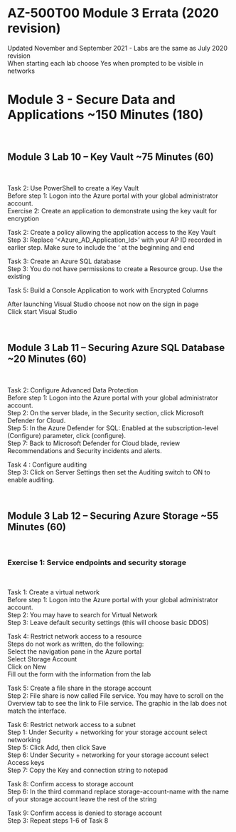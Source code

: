 # AZ-500T00 Module 3 Errata (2020 revision) 

Updated November and September 2021 - Labs are the same as July 2020 revision <br>
When starting each lab choose Yes when prompted to be visible in networks<br>

# Module 3 - Secure Data and Applications ~150 Minutes (180)<br>

<br>

## Module 3 Lab 10 – Key Vault ~75 Minutes (60) <br>

<br>

Task 2:  Use PowerShell to create a Key Vault <br>
Before step 1:  Logon into the Azure portal with your global administrator account.  <br>
Exercise 2: Create an application to demonstrate using the key vault for encryption<br>

Task 2: Create a policy allowing the application access to the Key Vault<br>
Step 3:  Replace  ‘<Azure_AD_Application_Id>’ with your AP ID recorded in earlier step.  Make sure to include the ‘ at the beginning and end<br>

Task 3:  Create an Azure SQL database <br>
Step 3:   You do not have permissions to create a Resource group.  Use the existing <br>

Task 5:  Build a Console Application to work with Encrypted Columns<br>

After launching Visual Studio choose not now on the sign in page   <br>
Click start Visual Studio<br>

<br>

## Module 3 Lab 11 – Securing Azure SQL Database ~20 Minutes (60) <br>

<br>

Task 2:  Configure Advanced Data Protection <br>
Before step 1:  Logon into the Azure portal with your global administrator account. <br>
Step 2:  On the server blade, in the Security section, click Microsoft Defender for Cloud.<br>
Step 5:  In the Azure Defender for SQL: Enabled at the subscription-level (Configure) parameter, click (configure).<br>
Step 7:  Back to Microsoft Defender for Cloud blade, review Recommendations and Security incidents and alerts. <br>

Task 4 : Configure auditing<br>
Step 3:  Click on Server Settings then set the Auditing switch to ON to enable auditing.<br>

<br>

## Module 3 Lab 12 – Securing Azure Storage ~55 Minutes (60) <br>

<br>

### Exercise 1: Service endpoints and security storage <br>

<br>

Task 1:  Create a virtual network <br>
Before step 1:  Logon into the Azure portal with your global administrator account. <br>
Step 2:  You may have to search for Virtual Network<br>
Step 3:  Leave default security settings (this will choose basic DDOS) <br>

Task 4:  Restrict network access to a resource <br>
Steps do not work as written, do the following: <br>
Select the navigation pane in the Azure portal <br>
Select Storage Account <br>
Click on New <br>
Fill out the form with the information from the lab <br>

Task 5:  Create a file share in the storage account<br>
Step 2:  File share is now called File service.  You may have to scroll on the Overview tab to see the link to File service.  The graphic in the lab does not match the interface. <br>

Task 6: Restrict network access to a subnet<br>
Step 1:  Under Security + networking for your storage account select networking<br>
Step 5:  Click Add, then click Save<br>
Step 6:  Under Security + networking for your storage account select Access keys<br>
Step 7:  Copy the Key and connection string to notepad<br>

Task 8: Confirm access to storage account <br>
Step 6: In the third command replace storage-account-name with the name of your storage account leave the rest of the string <br>

Task 9: Confirm access is denied to storage account<br>
Step 3:  Repeat steps 1-6 of Task 8<br>
